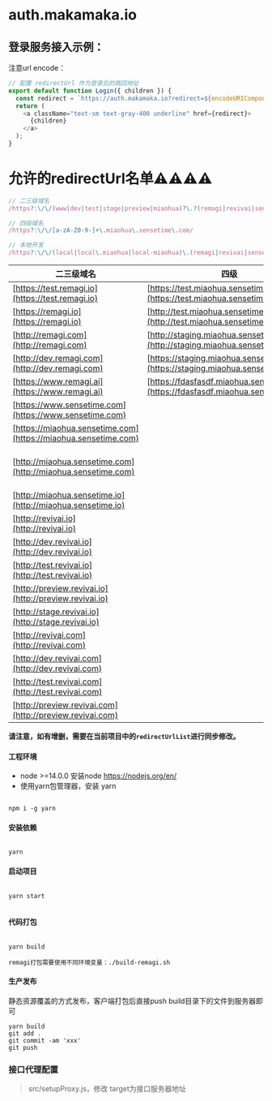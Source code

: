 # auth.makamaka.io

## 登录服务接入示例：
注意url encode：

```javascript
// 配置 redirectUrl 作为登录后的跳回地址
export default function Login({ children }) {
  const redirect = `https://auth.makamaka.io?redirect=${encodeURIComponent(window.location?.href) }`
  return (
    <a className="text-sm text-gray-400 underline" href={redirect}>
      {children}
    </a>
  );
}

```


# 允许的redirectUrl名单⚠️⚠️⚠️⚠️

```javascript
// 二三级域名
/https?:\/\/(www|dev|test|stage|preview|miaohua)?\.?(remagi|revivai|sensetime)\.(com|io|ai)/

// 四级域名
/https?:\/\/[a-zA-Z0-9-]+\.miaohua\.sensetime\.com/

// 本地开发
/https?:\/\/(local|local\.miaohua|local-miaohua)\.(remagi|revivai|sensetime)\.(com|io|ai)(:[\d]{2,5})?/


```

| 二三级域名 | 四级 | 本地开发 |
|------|------|------|
| [https://test.remagi.io](https://test.remagi.io) | [https://test.miaohua.sensetime.com](https://test.miaohua.sensetime.com) | [http://local.revivai.io:12343](http://local.revivai.io:12343) |
| [https://remagi.io](https://remagi.io) | [http://test.miaohua.sensetime.com](http://test.miaohua.sensetime.com) | [http://local.revivai.io:3000](http://local.revivai.io:3000) |
| [http://remagi.com](http://remagi.com) | [http://staging.miaohua.sensetime.com](http://staging.miaohua.sensetime.com) | [http://local.revivai.io:3000](http://local.revivai.io:3000) |
| [http://dev.remagi.com](http://dev.remagi.com) | [https://staging.miaohua.sensetime.com](https://staging.miaohua.sensetime.com) | [http://local.remagi.io:3000](http://local.remagi.io:3000) |
| [https://www.remagi.ai](https://www.remagi.ai) | [https://fdasfasdf.miaohua.sensetime.com](https://fdasfasdf.miaohua.sensetime.com) | [http://local.remagi.io](http://local.remagi.io) |
| [https://www.sensetime.com](https://www.sensetime.com) |  | [http://local.miaohua.sensetime.com:32445](http://local.miaohua.sensetime.com:32445) |
| [https://miaohua.sensetime.com](https://miaohua.sensetime.com) |  | [http://local-miaohua.sensetime.com:3000](http://local-miaohua.sensetime.com:3000) |
| [http://miaohua.sensetime.com](http://miaohua.sensetime.com) |  | [https://local-miaohua.sensetime.com:2333](https://local-miaohua.sensetime.com:2333) |
| [http://miaohua.sensetime.io](http://miaohua.sensetime.io) |  |  |
| [http://revivai.io](http://revivai.io) |  |  |
| [http://dev.revivai.io](http://dev.revivai.io) |  |  |
| [http://test.revivai.io](http://test.revivai.io) |  |  |
| [http://preview.revivai.io](http://preview.revivai.io) |  |  |
| [http://stage.revivai.io](http://stage.revivai.io) |  |  |
| [http://revivai.com](http://revivai.com) |  |  |
| [http://dev.revivai.com](http://dev.revivai.com) |  |  |
| [http://test.revivai.com](http://test.revivai.com) |  |  |
| [http://preview.revivai.com](http://preview.revivai.com) |  |  |

**请注意，如有增删，需要在当前项目中的`redirectUrlList`进行同步修改。**




#### 工程环境

* node >=14.0.0 安装node https://nodejs.org/en/
* 使用yarn包管理器，安装 yarn

```shell

npm i -g yarn

```

#### 安装依赖
```shell

yarn

```


#### 启动项目

```shell

yarn start


```

#### 代码打包

```shell

yarn build

remagi打包需要使用不同环境变量：./build-remagi.sh

```

#### 生产发布

静态资源覆盖的方式发布，客户端打包后直接push build目录下的文件到服务器即可
```shell
yarn build
git add .
git commit -am 'xxx'
git push

```


### 接口代理配置

> src/setupProxy.js，修改 target为接口服务器地址
> 
